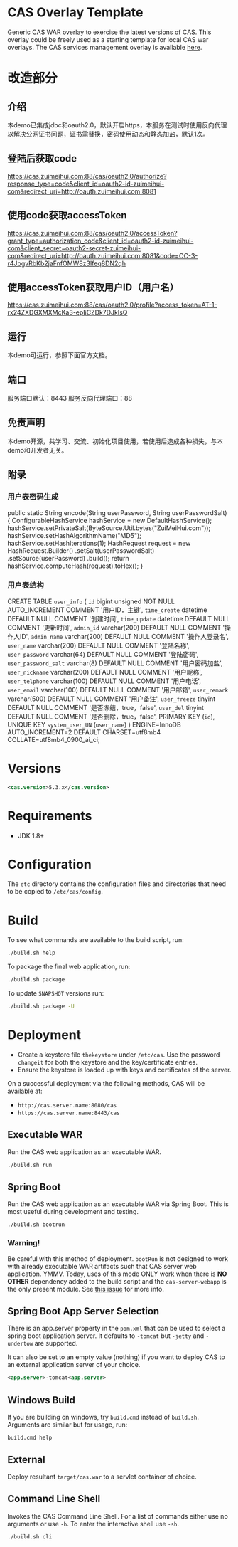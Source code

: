 CAS Overlay Template
============================

Generic CAS WAR overlay to exercise the latest versions of CAS. This overlay could be freely used as a starting template for local CAS war overlays. The CAS services management overlay is available [here](https://github.com/apereo/cas-services-management-overlay).

# 改造部分

## 介绍
本demo已集成jdbc和oauth2.0，默认开启https，本服务在测试时使用反向代理以解决公网证书问题，证书需替换，密码使用动态和静态加盐，默认1次。

## 登陆后获取code
https://cas.zuimeihui.com:88/cas/oauth2.0/authorize?response_type=code&client_id=oauth2-id-zuimeihui-com&redirect_uri=http://oauth.zuimeihui.com:8081

## 使用code获取accessToken
https://cas.zuimeihui.com:88/cas/oauth2.0/accessToken?grant_type=authorization_code&client_id=oauth2-id-zuimeihui-com&client_secret=oauth2-secret-zuimeihui-com&redirect_uri=http://oauth.zuimeihui.com:8081&code=OC-3-r4JbgvRbKb2jaFnfOMW8z3Ifeq8DN2qh

## 使用accessToken获取用户ID（用户名）
https://cas.zuimeihui.com:88/cas/oauth2.0/profile?access_token=AT-1-rx24ZXDGXMXMcKa3-epIiCZDk7DJkIsQ

## 运行
本demo可运行，参照下面官方文档。

## 端口
服务端口默认：8443
服务反向代理端口：88

## 免责声明
本demo开源，共学习、交流、初始化项目使用，若使用后造成各种损失，与本demo和开发者无关。

## 附录

### 用户表密码生成
public static String encode(String userPassword, String userPasswordSalt) {
	ConfigurableHashService hashService = new DefaultHashService();
    hashService.setPrivateSalt(ByteSource.Util.bytes("ZuiMeiHui.com"));
    hashService.setHashAlgorithmName("MD5");
    hashService.setHashIterations(1);
    HashRequest request = new HashRequest.Builder()
            .setSalt(userPasswordSalt)
            .setSource(userPassword)
            .build();
    return hashService.computeHash(request).toHex();
}

### 用户表结构
CREATE TABLE `user_info` (
  `id` bigint unsigned NOT NULL AUTO_INCREMENT COMMENT '用户ID，主键',
  `time_create` datetime DEFAULT NULL COMMENT '创建时间',
  `time_update` datetime DEFAULT NULL COMMENT '更新时间',
  `admin_id` varchar(200) DEFAULT NULL COMMENT '操作人ID',
  `admin_name` varchar(200) DEFAULT NULL COMMENT '操作人登录名',
  `user_name` varchar(200) DEFAULT NULL COMMENT '登陆名称',
  `user_password` varchar(64) DEFAULT NULL COMMENT '登陆密码',
  `user_password_salt` varchar(8) DEFAULT NULL COMMENT '用户密码加盐',
  `user_nickname` varchar(200) DEFAULT NULL COMMENT '用户昵称',
  `user_telphone` varchar(100) DEFAULT NULL COMMENT '用户电话',
  `user_email` varchar(100) DEFAULT NULL COMMENT '用户邮箱',
  `user_remark` varchar(500) DEFAULT NULL COMMENT '用户备注',
  `user_freeze` tinyint DEFAULT NULL COMMENT '是否冻结，true，false',
  `user_del` tinyint DEFAULT NULL COMMENT '是否删除，true，false',
  PRIMARY KEY (`id`),
  UNIQUE KEY `system_user_UN` (`user_name`)
) ENGINE=InnoDB AUTO_INCREMENT=2 DEFAULT CHARSET=utf8mb4 COLLATE=utf8mb4_0900_ai_ci;

# Versions

```xml
<cas.version>5.3.x</cas.version>
```

# Requirements

* JDK 1.8+

# Configuration

The `etc` directory contains the configuration files and directories that need to be copied to `/etc/cas/config`.

# Build

To see what commands are available to the build script, run:

```bash
./build.sh help
```

To package the final web application, run:

```bash
./build.sh package
```

To update `SNAPSHOT` versions run:

```bash
./build.sh package -U
```

# Deployment

- Create a keystore file `thekeystore` under `/etc/cas`. Use the password `changeit` for both the keystore and the key/certificate entries.
- Ensure the keystore is loaded up with keys and certificates of the server.

On a successful deployment via the following methods, CAS will be available at:

* `http://cas.server.name:8080/cas`
* `https://cas.server.name:8443/cas`

## Executable WAR

Run the CAS web application as an executable WAR.

```bash
./build.sh run
```

## Spring Boot

Run the CAS web application as an executable WAR via Spring Boot. This is most useful during development and testing.

```bash
./build.sh bootrun
```

### Warning!

Be careful with this method of deployment. `bootRun` is not designed to work with already executable WAR artifacts such that CAS server web application. YMMV. Today, uses of this mode ONLY work when there is **NO OTHER** dependency added to the build script and the `cas-server-webapp` is the only present module. See [this issue](https://github.com/spring-projects/spring-boot/issues/8320) for more info.


## Spring Boot App Server Selection

There is an app.server property in the `pom.xml` that can be used to select a spring boot application server.
It defaults to `-tomcat` but `-jetty` and `-undertow` are supported.

It can also be set to an empty value (nothing) if you want to deploy CAS to an external application server of your choice.

```xml
<app.server>-tomcat<app.server>
```

## Windows Build

If you are building on windows, try `build.cmd` instead of `build.sh`. Arguments are similar but for usage, run:

```
build.cmd help
```

## External

Deploy resultant `target/cas.war`  to a servlet container of choice.


## Command Line Shell

Invokes the CAS Command Line Shell. For a list of commands either use no arguments or use `-h`. To enter the interactive shell use `-sh`.

```bash
./build.sh cli


```